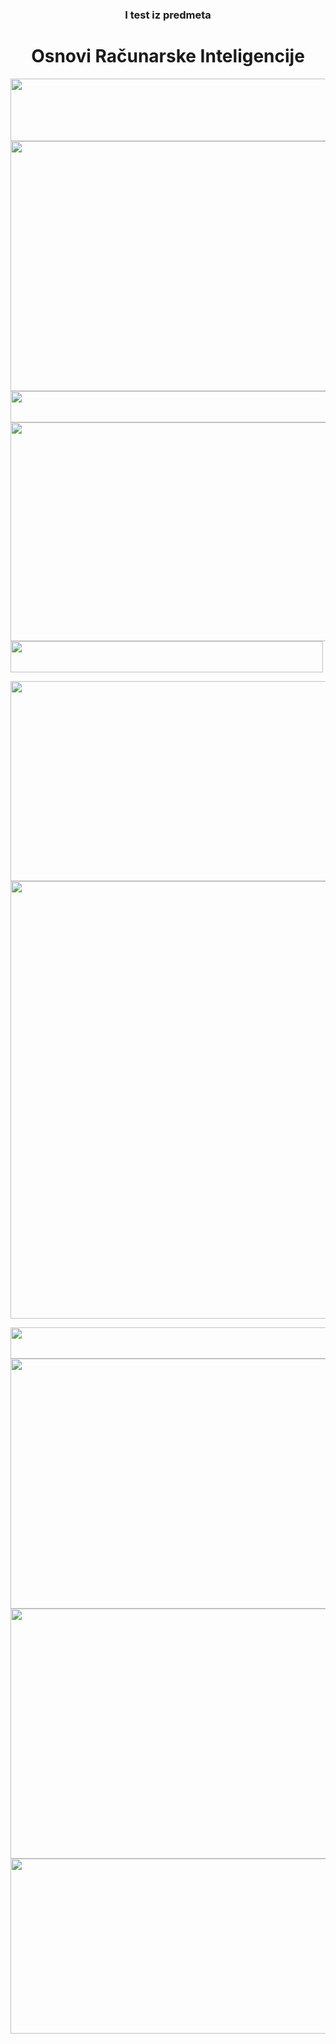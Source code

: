 
<h3 align = "center"> I test iz predmeta</h3>
<h1 align = "center"> Osnovi Računarske Inteligencije </h1>


  <img width="1000" height="100" src="https://user-images.githubusercontent.com/49925421/78690112-55cd6200-78f7-11ea-99fb-6c60dcf6060c.png">
  
  <img width="1000" height="400" src="https://user-images.githubusercontent.com/49925421/78691492-f83a1500-78f8-11ea-8b34-ac03dcfa96d4.png">

<img width="1000" height="50" src="https://user-images.githubusercontent.com/49925421/78699366-12c5bb80-7904-11ea-976e-fcfcbb687321.png">
 
<img width="1000" height="350" src="https://user-images.githubusercontent.com/49925421/78699722-9ed7e300-7904-11ea-98b2-3b2db471a73f.png">
     <img width="500" height="50" src="https://user-images.githubusercontent.com/49925421/78699958-fece8980-7904-11ea-842d-1fbf6523eb9c.png">
     
<img width="1000" height="320" src="https://user-images.githubusercontent.com/49925421/78700781-2ffb8980-7906-11ea-930e-cd3f7a097ced.png"> <img width="1000" height="700" src="https://user-images.githubusercontent.com/49925421/78704092-a18a0680-790b-11ea-8fcc-2ec9947d0c00.png"> 

<img width="800" height="50" src="https://user-images.githubusercontent.com/49925421/78704307-f299fa80-790b-11ea-9619-dffaf7717529.png">
   
<img width="800" height="400" src="https://user-images.githubusercontent.com/49925421/78706138-e06d8b80-790e-11ea-9475-87a2fc775601.png">

<img width="800" height="400" src="https://user-images.githubusercontent.com/49925421/78706271-16127480-790f-11ea-82c5-d37a43e1e8c0.png">

<img width="800" height="280" src="https://user-images.githubusercontent.com/49925421/78706730-d9934880-790f-11ea-802e-0e9dbc15fdaf.png">

